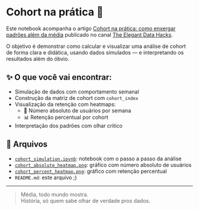 # Cohort na prática 📆

Este notebook acompanha o artigo [Cohort na prática: como enxergar padrões além da média](https://medium.com/the-elegant-data-hacks/link-do-artigo) publicado no canal [The Elegant Data Hacks](https://medium.com/the-elegant-data-hacks).

O objetivo é demonstrar como calcular e visualizar uma análise de cohort de forma clara e didática, usando dados simulados — e interpretando os resultados além do óbvio.

## ✨ O que você vai encontrar:

- Simulação de dados com comportamento semanal
- Construção da matriz de cohort com `cohort_index`
- Visualização da retenção com heatmaps:
  - 🔢 Número absoluto de usuários por semana
  - 📊 Retenção percentual por cohort
- Interpretação dos padrões com olhar crítico

## 📁 Arquivos

- [`cohort_simulation.ipynb`](./cohort_simulation.ipynb): notebook com o passo a passo da análise
- [`cohort_absolute_heatmap.png`](./cohort_absolute_heatmap.ipynb): gráfico com número absoluto de usuários
- [`cohort_percent_heatmap.png`](./cohort_percent_heatmap.ipynb): gráfico com retenção percentual
- `README.md`: este arquivo ;)

---

> Média, todo mundo mostra.  
> História, só quem sabe olhar de verdade pros dados.
